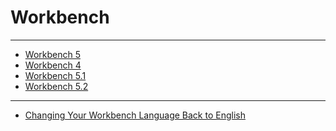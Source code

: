 


Workbench
=========
***
* [Workbench 5](../../raw_kb/category/workbench_5/index.html)
* [Workbench 4](../../raw_kb/category/workbench_4/index.html)
* [Workbench 5.1](../../raw_kb/category/workbench_51/index.html)
* [Workbench 5.2](../../raw_kb/category/workbench_52/index.html)

***
* [Changing Your Workbench Language Back to English](../../raw_kb/article/changing_your_workbench_language_back_to_english/index.html)
